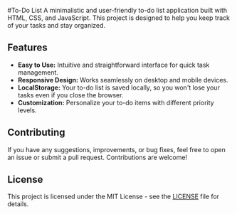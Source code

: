 #To-Do List
A minimalistic and user-friendly to-do list application built with HTML, CSS, and JavaScript. This project is designed to help you keep track of your tasks and stay organized.


## Features

- **Easy to Use:** Intuitive and straightforward interface for quick task management.
- **Responsive Design:** Works seamlessly on desktop and mobile devices.
- **LocalStorage:** Your to-do list is saved locally, so you won't lose your tasks even if you close the browser.
- **Customization:** Personalize your to-do items with different priority levels.


## Contributing
If you have any suggestions, improvements, or bug fixes, feel free to open an issue or submit a pull request. Contributions are welcome!


## License
This project is licensed under the MIT License - see the [LICENSE](LICENSE) file for details.
